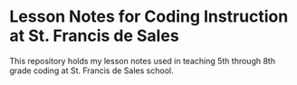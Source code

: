 # Lesson Notes for Coding Instruction at St. Francis de Sales

This repository holds my lesson notes used in teaching 5th through 8th grade coding at St. Francis de Sales school.

